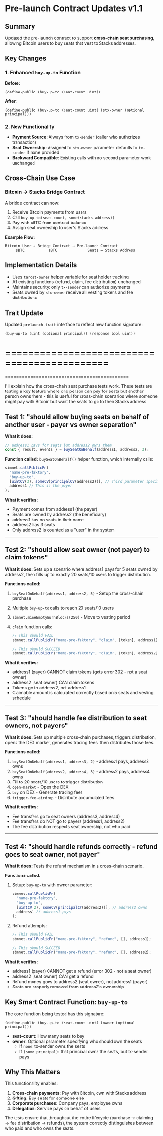 # Pre-launch Contract Updates v1.1

## Summary

Updated the pre-launch contract to support **cross-chain seat purchasing**, allowing Bitcoin users to buy seats that vest to Stacks addresses.

## Key Changes

### 1. Enhanced `buy-up-to` Function

**Before:**

```clarity
(define-public (buy-up-to (seat-count uint))
```

**After:**

```clarity
(define-public (buy-up-to (seat-count uint) (stx-owner (optional principal)))
```

### 2. New Functionality

- **Payment Source**: Always from `tx-sender` (caller who authorizes transaction)
- **Seat Ownership**: Assigned to `stx-owner` parameter, defaults to `tx-sender` if none provided
- **Backward Compatible**: Existing calls with no second parameter work unchanged

## Cross-Chain Use Case

### Bitcoin → Stacks Bridge Contract

A bridge contract can now:

1. Receive Bitcoin payments from users
2. Call `buy-up-to(seat-count, some(stacks-address))`
3. Pay with sBTC from contract balance
4. Assign seat ownership to user's Stacks address

**Example Flow:**

```
Bitcoin User → Bridge Contract → Pre-launch Contract
     sBTC           sBTC              Seats → Stacks Address
```

## Implementation Details

- Uses `target-owner` helper variable for seat holder tracking
- All existing functions (refund, claim, fee distribution) unchanged
- Maintains security: only `tx-sender` can authorize payments
- Seats owned by `stx-owner` receive all vesting tokens and fee distributions

## Trait Update

Updated `prelaunch-trait` interface to reflect new function signature:

```clarity
(buy-up-to (uint (optional principal)) (response bool uint))
```

# ============================================

============================================

I'll explain how the cross-chain seat purchase tests work. These tests are testing a key feature where one person can pay for seats but another person owns them - this is useful for cross-chain scenarios where someone might pay with Bitcoin but want the seats to go to their Stacks address.

## Test 1: "should allow buying seats on behalf of another user - payer vs owner separation"

**What it does:**

```typescript
// address1 pays for seats but address2 owns them
const { result, events } = buySeatOnBehalf(address1, address2, 3);
```

**Function called:** `buySeatOnBehalf()` helper function, which internally calls:

```typescript
simnet.callPublicFn(
  "name-pre-faktory",
  "buy-up-to",
  [uintCV(3), someCV(principalCV(address2))], // Third parameter specifies the owner
  address1 // This is the payer
);
```

**What it verifies:**

- Payment comes from address1 (the payer)
- Seats are owned by address2 (the beneficiary)
- address1 has no seats in their name
- address2 has 3 seats
- Only address2 is counted as a "user" in the system

---

## Test 2: "should allow seat owner (not payer) to claim tokens"

**What it does:**
Sets up a scenario where address1 pays for 5 seats owned by address2, then fills up to exactly 20 seats/10 users to trigger distribution.

**Functions called:**

1. `buySeatOnBehalf(address1, address2, 5)` - Setup the cross-chain purchase
2. Multiple `buy-up-to` calls to reach 20 seats/10 users
3. `simnet.mineEmptyBurnBlocks(250)` - Move to vesting period
4. `claim` function calls:

   ```typescript
   // This should FAIL
   simnet.callPublicFn("name-pre-faktory", "claim", [token], address1);

   // This should SUCCEED
   simnet.callPublicFn("name-pre-faktory", "claim", [token], address2);
   ```

**What it verifies:**

- address1 (payer) CANNOT claim tokens (gets error 302 - not a seat owner)
- address2 (seat owner) CAN claim tokens
- Tokens go to address2, not address1
- Claimable amount is calculated correctly based on 5 seats and vesting schedule

---

## Test 3: "should handle fee distribution to seat owners, not payers"

**What it does:**
Sets up multiple cross-chain purchases, triggers distribution, opens the DEX market, generates trading fees, then distributes those fees.

**Functions called:**

1. `buySeatOnBehalf(address1, address3, 2)` - address1 pays, address3 owns
2. `buySeatOnBehalf(address2, address4, 3)` - address2 pays, address4 owns
3. Fill to 20 seats/10 users to trigger distribution
4. `open-market` - Open the DEX
5. `buy` on DEX - Generate trading fees
6. `trigger-fee-airdrop` - Distribute accumulated fees

**What it verifies:**

- Fee transfers go to seat owners (address3, address4)
- Fee transfers do NOT go to payers (address1, address2)
- The fee distribution respects seat ownership, not who paid

---

## Test 4: "should handle refunds correctly - refund goes to seat owner, not payer"

**What it does:**
Tests the refund mechanism in a cross-chain scenario.

**Functions called:**

1. Setup: `buy-up-to` with owner parameter:

   ```typescript
   simnet.callPublicFn(
     "name-pre-faktory",
     "buy-up-to",
     [uintCV(2), someCV(principalCV(address2))], // address2 owns
     address1 // address1 pays
   );
   ```

2. Refund attempts:

   ```typescript
   // This should FAIL
   simnet.callPublicFn("name-pre-faktory", "refund", [], address1);

   // This should SUCCEED
   simnet.callPublicFn("name-pre-faktory", "refund", [], address2);
   ```

**What it verifies:**

- address1 (payer) CANNOT get a refund (error 302 - not a seat owner)
- address2 (seat owner) CAN get a refund
- Refund money goes to address2 (seat owner), not address1 (payer)
- Seats are properly removed from address2's ownership

## Key Smart Contract Function: `buy-up-to`

The core function being tested has this signature:

```clarity
(define-public (buy-up-to (seat-count uint) (owner (optional principal)))
```

- **seat-count**: How many seats to buy
- **owner**: Optional parameter specifying who should own the seats
  - If `none`: tx-sender owns the seats
  - If `(some principal)`: that principal owns the seats, but tx-sender pays

## Why This Matters

This functionality enables:

1. **Cross-chain payments**: Pay with Bitcoin, own with Stacks address
2. **Gifting**: Buy seats for someone else
3. **Corporate purchases**: Company pays, employee owns
4. **Delegation**: Service pays on behalf of users

The tests ensure that throughout the entire lifecycle (purchase → claiming → fee distribution → refunds), the system correctly distinguishes between who paid and who owns the seats.
